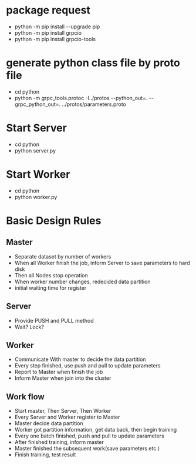 # package request
- python -m pip install --upgrade pip
- python -m pip install grpcio
- python -m pip install grpcio-tools

# generate python class file by proto file
- cd python
- python -m grpc_tools.protoc -I../protos --python_out=. --grpc_python_out=. ../protos/parameters.proto

# Start Server
- cd python
- python server.py

# Start Worker
- cd python
- python worker.py


# Basic Design Rules
## Master
- Separate dataset by number of workers
- When all Worker finish the job, inform Server to save parameters to hard disk
- Then all Nodes stop operation
- When worker number changes, redecided data partition
- initial waiting time for register

## Server
- Provide PUSH and PULL method
- Wait? Lock?

## Worker
- Communicate With master to decide the data partition
- Every step finished, use push and pull to update parameters
- Report to Master when finish the job
- Inform Master when join into the cluster

## Work flow
- Start master, Then Server, Then Worker
- Every Server and Worker register to Master
- Master decide data partition
- Worker got partition information, get data back, then begin training
- Every one batch finished, push and pull to update parameters
- After finished training, inform master
- Master finished the subsequent work(save parameters etc.)
- Finish training, test result

